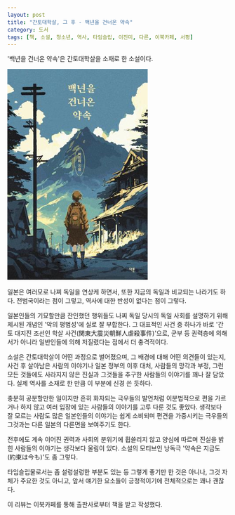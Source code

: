 ```yaml
---
layout: post
title: "간토대학살, 그 후 - 백년을 건너온 약속"
category: 도서
tags: [책, 소설, 청소년, 역사, 타임슬립, 이진미, 다른, 이북카페, 서평]
---
```


'백년을 건너온 약속'은
간토대학살을 소재로 한 소설이다.

![표지](/images/book/100-years-promise-book-h480.jpg)

일본은 여러모로 나찌 독일을 연상케 하면서,
또한 지금의 독일과 비교되는 나라기도 하다.
전범국이라는 점이 그렇고,
역사에 대한 반성이 없다는 점이 그렇다.

일본인들의 기묘할만큼 잔인했던 행위들도
나찌 독일 당시의 독일 사회를 설명하기 위해 제시된 개념인 '악의 평범성'에 실로 잘 부합한다.
그 대표적인 사건 중 하나가 바로 '간토 대지진 조선인 학살 사건(関東大震災朝鮮人虐殺事件)'으로,
군부 등 권력층에 의해서가 아니라 일반인들에 의해 저질렸다는 점에서 더 충격적이다.

소설은 간토대학살이 어떤 과정으로 벌어졌으며,
그 배경에 대해 어떤 의견들이 있는지,
사건 후 살아남은 사람의 이야기나
일본 정부의 이후 대처,
사람들의 망각과 부정,
그런 모든 것들에도 사라지지 않은 진실과
그것들을 추구한 사람들의 이야기를 꽤나 잘 담았다.
실제 역사를 소재로 한 만큼 이 부분에 신경 쓴 듯하다.

충분히 공분할만한 일이지만
흔히 화자되는 극우들의 발언처럼
이분법적으로 편을 가르거나 하지 않고
여러 입장에 있는 사람들의 이야기를 고루 다룬 것도 좋았다.
생각보다 잘 모르는 사람도 많은 일본인들의 이야기는
쉽게 소비되며 편견을 가중시키는 극우들의 그것과는 다른 일본의 다른면을 보여주기도 한다.

전후에도 계속 이어진 권력과 사회의 분위기에 휩쓸리지 않고
양심에 따르며 진실을 밝힌 사람들의 이야기는
생각보다 울림이 있다.
소설의 모티브인 낭독극 '약속은 지금도(約束は今も)'도 좀 그렇다.

타임슬립물로서는 좀 설렁설렁한 부분도 있는 등 그렇게 좋기만 한 것은 아니나,
그것 자체가 주요한 것도 아니고,
앞서 얘기한 요소들이 긍정적이기에 전체적으로는 꽤나 괜찮다.



<div class="im im-info">
이 리뷰는 이북카페를 통해 출판사로부터 책을 받고 작성했다.
</div>
